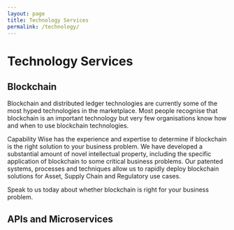 ```yaml
---
layout: page
title: Technology Services
permalink: /technology/
---
```


# Technology Services

## Blockchain
Blockchain and distributed ledger technologies are currently some of the most hyped technologies in the marketplace.  Most people recognise that blockchain is an important technology but very few organisations know how and when to use blockchain technologies.  

Capability Wise has the experience and expertise to determine if blockchain is the right solution to your business problem.  We have developed a substantial amount of novel intellectual property, including the specific application of blockchain to some critical business problems.  Our patented systems, processes and techniques allow us to rapidly deploy blockchain solutions for Asset, Supply Chain and Regulatory use cases.

Speak to us today about whether blockchain is right for your business problem.

## APIs and Microservices
